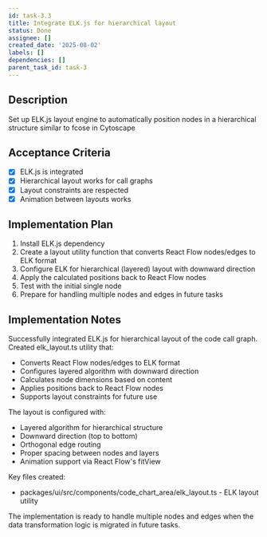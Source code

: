 ```yaml
---
id: task-3.3
title: Integrate ELK.js for hierarchical layout
status: Done
assignee: []
created_date: '2025-08-02'
labels: []
dependencies: []
parent_task_id: task-3
---
```


## Description

Set up ELK.js layout engine to automatically position nodes in a hierarchical structure similar to fcose in Cytoscape

## Acceptance Criteria

- [x] ELK.js is integrated
- [x] Hierarchical layout works for call graphs
- [x] Layout constraints are respected
- [x] Animation between layouts works

## Implementation Plan

1. Install ELK.js dependency
2. Create a layout utility function that converts React Flow nodes/edges to ELK format
3. Configure ELK for hierarchical (layered) layout with downward direction
4. Apply the calculated positions back to React Flow nodes
5. Test with the initial single node
6. Prepare for handling multiple nodes and edges in future tasks

## Implementation Notes

Successfully integrated ELK.js for hierarchical layout of the code call graph. Created elk_layout.ts utility that:
- Converts React Flow nodes/edges to ELK format
- Configures layered algorithm with downward direction
- Calculates node dimensions based on content
- Applies positions back to React Flow nodes
- Supports layout constraints for future use

The layout is configured with:
- Layered algorithm for hierarchical structure
- Downward direction (top to bottom)
- Orthogonal edge routing
- Proper spacing between nodes and layers
- Animation support via React Flow's fitView

Key files created:
- packages/ui/src/components/code_chart_area/elk_layout.ts - ELK layout utility

The implementation is ready to handle multiple nodes and edges when the data transformation logic is migrated in future tasks.
